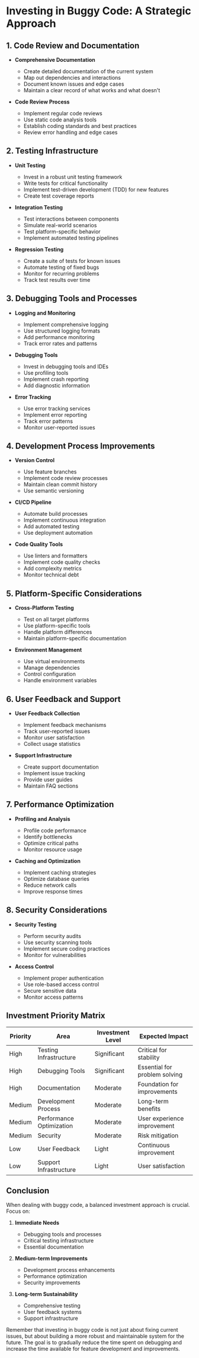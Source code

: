 # Investing in Buggy Code: A Strategic Approach

## 1. Code Review and Documentation
- **Comprehensive Documentation**
  - Create detailed documentation of the current system
  - Map out dependencies and interactions
  - Document known issues and edge cases
  - Maintain a clear record of what works and what doesn't

- **Code Review Process**
  - Implement regular code reviews
  - Use static code analysis tools
  - Establish coding standards and best practices
  - Review error handling and edge cases

## 2. Testing Infrastructure
- **Unit Testing**
  - Invest in a robust unit testing framework
  - Write tests for critical functionality
  - Implement test-driven development (TDD) for new features
  - Create test coverage reports

- **Integration Testing**
  - Test interactions between components
  - Simulate real-world scenarios
  - Test platform-specific behavior
  - Implement automated testing pipelines

- **Regression Testing**
  - Create a suite of tests for known issues
  - Automate testing of fixed bugs
  - Monitor for recurring problems
  - Track test results over time

## 3. Debugging Tools and Processes
- **Logging and Monitoring**
  - Implement comprehensive logging
  - Use structured logging formats
  - Add performance monitoring
  - Track error rates and patterns

- **Debugging Tools**
  - Invest in debugging tools and IDEs
  - Use profiling tools
  - Implement crash reporting
  - Add diagnostic information

- **Error Tracking**
  - Use error tracking services
  - Implement error reporting
  - Track error patterns
  - Monitor user-reported issues

## 4. Development Process Improvements
- **Version Control**
  - Use feature branches
  - Implement code review processes
  - Maintain clean commit history
  - Use semantic versioning

- **CI/CD Pipeline**
  - Automate build processes
  - Implement continuous integration
  - Add automated testing
  - Use deployment automation

- **Code Quality Tools**
  - Use linters and formatters
  - Implement code quality checks
  - Add complexity metrics
  - Monitor technical debt

## 5. Platform-Specific Considerations
- **Cross-Platform Testing**
  - Test on all target platforms
  - Use platform-specific tools
  - Handle platform differences
  - Maintain platform-specific documentation

- **Environment Management**
  - Use virtual environments
  - Manage dependencies
  - Control configuration
  - Handle environment variables

## 6. User Feedback and Support
- **User Feedback Collection**
  - Implement feedback mechanisms
  - Track user-reported issues
  - Monitor user satisfaction
  - Collect usage statistics

- **Support Infrastructure**
  - Create support documentation
  - Implement issue tracking
  - Provide user guides
  - Maintain FAQ sections

## 7. Performance Optimization
- **Profiling and Analysis**
  - Profile code performance
  - Identify bottlenecks
  - Optimize critical paths
  - Monitor resource usage

- **Caching and Optimization**
  - Implement caching strategies
  - Optimize database queries
  - Reduce network calls
  - Improve response times

## 8. Security Considerations
- **Security Testing**
  - Perform security audits
  - Use security scanning tools
  - Implement secure coding practices
  - Monitor for vulnerabilities

- **Access Control**
  - Implement proper authentication
  - Use role-based access control
  - Secure sensitive data
  - Monitor access patterns

## Investment Priority Matrix

| Priority | Area | Investment Level | Expected Impact |
|----------|------|------------------|-----------------|
| High | Testing Infrastructure | Significant | Critical for stability |
| High | Debugging Tools | Significant | Essential for problem solving |
| High | Documentation | Moderate | Foundation for improvements |
| Medium | Development Process | Moderate | Long-term benefits |
| Medium | Performance Optimization | Moderate | User experience improvement |
| Medium | Security | Moderate | Risk mitigation |
| Low | User Feedback | Light | Continuous improvement |
| Low | Support Infrastructure | Light | User satisfaction |

## Conclusion

When dealing with buggy code, a balanced investment approach is crucial. Focus on:

1. **Immediate Needs**
   - Debugging tools and processes
   - Critical testing infrastructure
   - Essential documentation

2. **Medium-term Improvements**
   - Development process enhancements
   - Performance optimization
   - Security improvements

3. **Long-term Sustainability**
   - Comprehensive testing
   - User feedback systems
   - Support infrastructure

Remember that investing in buggy code is not just about fixing current issues, but about building a more robust and maintainable system for the future. The goal is to gradually reduce the time spent on debugging and increase the time available for feature development and improvements. 